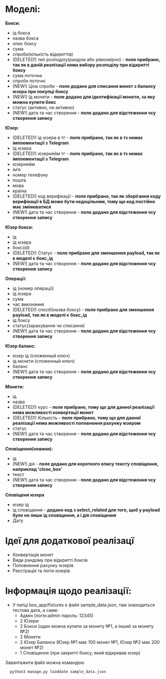 # Моделі:
**Бокси:** 
  - ід бокса
  - назва бокса 
  - опис боксу 
  - сума 
  - спроби(кількість відкриттів)
  - (DELETED!) тип розподілу(рандом або рівномірно) - **поле прибрано, так як в даній реалізації нема вибору розподілу при відкритті боксу**
  - сума поточна 
  - спроби поточні
  - (NEW!) Ціна спроби - **поле додано для списання монет з балансу юзера при покупці боксу**
  - (NEW!) Ід монети  - **поле додано для ідентифікації монети, за яку можна купити бокс**
  - статус (активно, не активно)
  - (NEW!) дата та час створення -  **поле додано для відстеження чсу створення запису**

**Юзер:**
  - (DELETED!) ід юзера в тг - **поле прибрано, так як в тз немає імплементації з Telegram**
  - Ід юзера
  - (DELETED!) юзернейм тг - **поле прибрано, так як в тз немає імплементації з Telegram**
  - юзернейм
  - ім’я
  - номер телефону 
  - пошта
  - мова 
  - країна
  - (DELETED!) код верифікації - **поле прибрано, так як зберігання коду верифікації в БД може бути недоцільним, тому що код постійно має змінюватися**
  - (NEW!) дата та час створення -  **поле додано для відстеження чсу створення запису**

**Юзер бокси:**
  - ід
  - ід юзера 
  - бокс(id) 
  - (DELETED!) Статус - **поле прибрано для зменшення payload, так як в моделі є бокс_ід**
  - (NEW!) дата та час створення -  **поле додано для відстеження чсу створення запису**

**Операції:**
  - ід (номер операції)
  - ід юзера
  - сума
  - час виконання 
  - (DELETED!) спосіб(назва боксу) - **поле прибрано для зменшення payload, так як в моделі є бокс_ід**
  - ід боксу 
  - статус(зарахування чи списання)
  - (NEW!) дата та час створення -  **поле додано для відстеження чсу створення запису**

**Юзер баланс:**
  - юзер ід (сложенный ключ)
  - ід монети (сложенный ключ)
  - баланс
  - (NEW!) дата та час створення -  **поле додано для відстеження чсу створення запису**

**Монети:**
  - ід 
  - назва 
  - (DELETED!) курс - **поле прибрано, тому що для данної реалізації нема можливості конвертації монет**
  - (DELETED!) Кількість - **поле прибрано, тому що для данної реалізації нема можливості поповнення рахунку юзером**
  - статус
  - (NEW!) дата та час створення -  **поле додано для відстеження чсу створення запису**

**Сповіщення(новини):** 
  - ід 
  - (NEW!) дія - **поле додано для короткого опису тексту сповіщення, наприклад 'close_box'**
  - текст 
  - (NEW!) дата та час створення -  **поле додано для відстеження чсу створення запису**

**Сповіщеня юзера** 
  - юзер ід 
  - ід сповіщення - **додано код з select_related для того, щоб у payload було не лише ід сповіщення, а і дія сповіщення**
  - Дату 

# Ідеї для додаткової реалізацї 
  - Конвертація монет
  - Види рандому при відкритті боксів
  - Поповнення рахунку юзерів
  - Реєстрація та логін юзерів

# Інформація щодо реалізації:
  - У папці box_app/fixtures є файл sample_data.json, там знаходиться тестова дата, а саме:
    - Адмін (логін:admin пароль: 12345)
    - 2 Юзери
    - 2 Бокси (один можна купити за монету №1, а інший за монету №2)
    - 2 Монети
    - 2 Юзер Баланси (Юзер №1 має 100 монет №1, Юзер №2 має 200 монет №2)
    - 1 Сповіщення (при закритті боксу, який відкривав юзер)
    
  Завантажити файл можна командою
```python
  python3 manage.py loaddate sample_data.json
```
